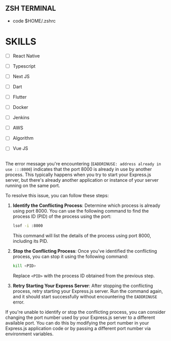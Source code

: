 ## ZSH TERMINAL
- code $HOME/.zshrc

# SKILLS
- [ ] React Native
- [ ] Typescript
- [ ] Next JS
- [ ] Dart
- [ ] Flutter
- [ ] Docker
- [ ] Jenkins
- [ ] AWS
- [ ] Algorithm
- [ ] Vue JS


##
The error message you're encountering (`EADDRINUSE: address already in use :::8000`) indicates that the port 8000 is already in use by another process. This typically happens when you try to start your Express.js server, but there's already another application or instance of your server running on the same port.

To resolve this issue, you can follow these steps:

1. **Identify the Conflicting Process**: Determine which process is already using port 8000. You can use the following command to find the process ID (PID) of the process using the port:

   ```bash
   lsof -i :8000
   ```

   This command will list the details of the process using port 8000, including its PID.

2. **Stop the Conflicting Process**: Once you've identified the conflicting process, you can stop it using the following command:

   ```bash
   kill <PID>
   ```

   Replace `<PID>` with the process ID obtained from the previous step.

3. **Retry Starting Your Express Server**: After stopping the conflicting process, retry starting your Express.js server. Run the command again, and it should start successfully without encountering the `EADDRINUSE` error.

If you're unable to identify or stop the conflicting process, you can consider changing the port number used by your Express.js server to a different available port. You can do this by modifying the port number in your Express.js application code or by passing a different port number via environment variables.